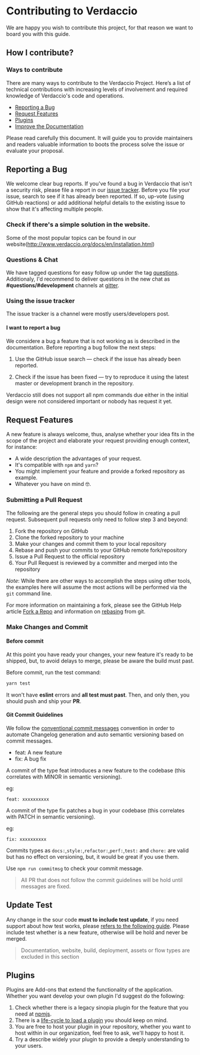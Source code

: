 # Contributing to Verdaccio

We are happy you wish to contribute this project, for that reason we want to board you with this guide.

## How I contribute?


### Ways to contribute

There are many ways to contribute to the Verdaccio Project. Here’s a list of technical contributions with increasing levels of involvement and required knowledge of Verdaccio's code and operations.

* [Reporting a Bug](CONTRIBUTING.md#reporting-a-bug)
* [Request Features](CONTRIBUTING.md#request-features)
* [Plugins](CONTRIBUTING.md#plugins)
* [Improve the Documentation](http://www.verdaccio.org/docs/en/installation.html)

Please read carefully this document. It will guide you to provide maintainers and readers valuable information to boots the process solve the issue or evaluate your proposal.

## Reporting a Bug

We welcome clear bug reports. If you've found a bug in Verdaccio that isn't a security risk, please file a report in our [issue tracker](https://github.com/verdaccio/verdaccio/issues). Before you file your issue, search to see if it has already been reported. If so, up-vote (using GitHub reactions) or add additional helpful details to the existing issue to show that it's affecting multiple people.
 
### Check if there's a simple solution in the website.

Some of the most popular topics can be found in our website(http://www.verdaccio.org/docs/en/installation.html)

### Questions & Chat

We have tagged questions for easy follow up under the tag [questions](https://github.com/verdaccio/verdaccio/labels/question). Additionaly, I'd recommend to deliver questions in the new chat as **#questions/#development** channels at  [gitter](https://gitter.im/verdaccio/). 

### Using the issue tracker

The issue tracker is a channel were mostly users/developers post.

#### I want to report a bug

We considere a bug a feature that is not working as is described in the documentation. Before reporting a bug follow the next steps:

1. Use the GitHub issue search — check if the issue has already been reported.

2. Check if the issue has been fixed — try to reproduce it using the latest master or development branch in the repository.

Verdaccio still does not support all npm commands due either in the initial design were not considered important or nobody has request it yet.

## Request Features

A new feature is always welcome, thus, analyse whether your idea fits in the scope of the project and elaborate your request providing enough context, for instance:

* A wide description the advantages of your request.
* It's compatible with `npm` and `yarn`?
* You might implement your feature and provide a forked repository as example.
* Whatever you have on mind 🤓.

### Submitting a Pull Request
The following are the general steps you should follow in creating a pull request.  Subsequent pull requests only need
to follow step 3 and beyond:

1. Fork the repository on GitHub
2. Clone the forked repository to your machine
3. Make your changes and commit them to your local repository
4. Rebase and push your commits to your GitHub remote fork/repository
5. Issue a Pull Request to the official repository
6. Your Pull Request is reviewed by a committer and merged into the repository

*Note*: While there are other ways to accomplish the steps using other tools, the examples here will assume the most
actions will be performed via the `git` command line.

For more information on maintaining a fork, please see the GitHub Help article [Fork a Repo](https://help.github.com/articles/fork-a-repo/) and information on
[rebasing](https://git-scm.com/book/en/v2/Git-Branching-Rebasing) from git.

### Make Changes and Commit

#### Before commit

At this point you have ready your changes, your new feature it's ready to be shipped, but, to avoid delays to merge, please be aware the build must past.

Before commit, run the test command:

```bash
yarn test
```
It won't have **eslint** errors and **all test must past**. Then, and only then, you should push and ship your **PR**.

#### Git Commit Guidelines

We follow the [conventional commit messages](https://conventionalcommits.org/) convention in order to automate Changelog generation and auto semantic versioning based on commit messages. 

* feat: A new feature
* fix: A bug fix

A commit of the type feat introduces a new feature to the codebase (this correlates with MINOR in semantic versioning).

eg: 
```
feat: xxxxxxxxxx
````

A commit of the type fix patches a bug in your codebase (this correlates with PATCH in semantic versioning).

eg: 
```
fix: xxxxxxxxxx
````

Commits types as `docs:`,`style:`,`refactor:`,`perf:`,`test:` and `chore:` are valid but has no effect on versioning, but, it would be great if you use them.

Use `npm run commitmsg` to check your commit message.

> All PR that does not follow the commit guidelines will be hold until messages are fixed. 

## Update Test

Any change in the sour code **must to include test update**, if you need support about how test works, please [refers to the following guide](https://github.com/verdaccio/verdaccio/wiki/Running-and-Debugging-tests). Please include test whether is a new feature, otherwise will be hold and never be merged.

> Documentation, website, build, deployment, assets  or flow types are excluded in this section

## Plugins

Plugins are Add-ons that extend the functionality of the application. Whether you want develop your own plugin I'd suggest do the following:

1. Check whether there is a legacy sinopia plugin for the feature that you need at [npmjs](https://www.npmjs.com/search?q=sinopia).
2. There is a [life-cycle to load a plugin](https://github.com/verdaccio/verdaccio/blob/master/lib/plugin-loader.js#L22) you should keep on mind.
3. You are free to host your plugin in your repository, whether you want to host within in our organization, feel free to ask, we'll happy to host it.
4. Try a describe widely your plugin to provide a deeply understanding to your users.
